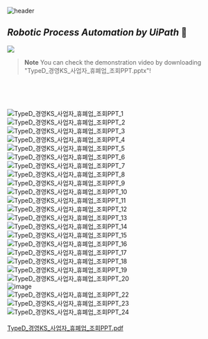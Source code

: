 ![header](https://capsule-render.vercel.app/api?type=waving&color=gradient&height=200&section=header&text=RPA&fontSize=50)

## _Robotic Process Automation by UiPath_ 🦾
<img src="https://img.shields.io/badge/UI Path-EC1C24?style=for-the-badge"> <br/>



> **Note** You can check the demonstration video by downloading "TypeD_경영KS_사업자_휴폐업_조회PPT.pptx"!<br/>

<br/>
<br/>
<br/>

![TypeD_경영KS_사업자_휴폐업_조회PPT_1](https://github.com/Yeom-Suji/RPA/assets/127907081/325fb1bb-3bd3-4610-82e2-f58dd66e444e)<br/>
![TypeD_경영KS_사업자_휴폐업_조회PPT_2](https://github.com/Yeom-Suji/RPA/assets/127907081/eec69921-cf5e-46e4-aab8-5a7eb14062d6)<br/>
![TypeD_경영KS_사업자_휴폐업_조회PPT_3](https://github.com/Yeom-Suji/RPA/assets/127907081/a240c080-bd6b-4976-a39c-136790f41ada)<br/>
![TypeD_경영KS_사업자_휴폐업_조회PPT_4](https://github.com/Yeom-Suji/RPA/assets/127907081/b5f9888f-f6b2-457e-b71b-998e40f07cca)<br/>
![TypeD_경영KS_사업자_휴폐업_조회PPT_5](https://github.com/Yeom-Suji/RPA/assets/127907081/14624cf5-129d-40cd-b77e-944695aad0c4)<br/>
![TypeD_경영KS_사업자_휴폐업_조회PPT_6](https://github.com/Yeom-Suji/RPA/assets/127907081/6ea01cc6-81f4-4864-ba75-ce52e36343dc)<br/>
![TypeD_경영KS_사업자_휴폐업_조회PPT_7](https://github.com/Yeom-Suji/RPA/assets/127907081/b5b2f890-e731-4aa3-a66f-e68f89d48d28)<br/>
![TypeD_경영KS_사업자_휴폐업_조회PPT_8](https://github.com/Yeom-Suji/RPA/assets/127907081/4c1a206f-b60b-414d-85ab-c33aab487e56)<br/>
![TypeD_경영KS_사업자_휴폐업_조회PPT_9](https://github.com/Yeom-Suji/RPA/assets/127907081/a077a56b-14e1-4ab8-817b-e0c17fd059fe)<br/>
![TypeD_경영KS_사업자_휴폐업_조회PPT_10](https://github.com/Yeom-Suji/RPA/assets/127907081/a70c5127-6640-4a13-841e-26d0f726c407)<br/>
![TypeD_경영KS_사업자_휴폐업_조회PPT_11](https://github.com/Yeom-Suji/RPA/assets/127907081/bcac6c03-b07f-4c15-8abb-ab7036a24072)<br/>
![TypeD_경영KS_사업자_휴폐업_조회PPT_12](https://github.com/Yeom-Suji/RPA/assets/127907081/7bc0f833-a359-44cc-8893-aafc160323d9)<br/>
![TypeD_경영KS_사업자_휴폐업_조회PPT_13](https://github.com/Yeom-Suji/RPA/assets/127907081/080843ee-e8f4-4977-bbff-9cd862435a6a)<br/>
![TypeD_경영KS_사업자_휴폐업_조회PPT_14](https://github.com/Yeom-Suji/RPA/assets/127907081/e9052f3f-37c8-4502-b20f-e7798c22fbcb)<br/>
![TypeD_경영KS_사업자_휴폐업_조회PPT_15](https://github.com/Yeom-Suji/RPA/assets/127907081/c60429cb-a783-4d1a-89e2-89dcad30b001)<br/>
![TypeD_경영KS_사업자_휴폐업_조회PPT_16](https://github.com/Yeom-Suji/RPA/assets/127907081/4df69da7-8c9e-42dc-8a32-3651dd966142)<br/>
![TypeD_경영KS_사업자_휴폐업_조회PPT_17](https://github.com/Yeom-Suji/RPA/assets/127907081/33c4faea-cd9b-4c95-86e3-56b2e9124244)<br/>
![TypeD_경영KS_사업자_휴폐업_조회PPT_18](https://github.com/Yeom-Suji/RPA/assets/127907081/95b32102-6643-4e34-9cd6-692141e39580)<br/>
![TypeD_경영KS_사업자_휴폐업_조회PPT_19](https://github.com/Yeom-Suji/RPA/assets/127907081/f2d202e1-3c23-4658-af06-aefaaf66ea80)<br/>
![TypeD_경영KS_사업자_휴폐업_조회PPT_20](https://github.com/Yeom-Suji/RPA/assets/127907081/15bf6a9f-c098-401b-80ca-dd746b67dd5e)<br/>
![image](https://github.com/Yeom-Suji/RPA/assets/127907081/6497ab02-85cb-41bb-97f3-54da494936c3)<br/>
![TypeD_경영KS_사업자_휴폐업_조회PPT_22](https://github.com/Yeom-Suji/RPA/assets/127907081/ac996c90-34bd-41aa-9ce9-a5a62ac98ae7)<br/>
![TypeD_경영KS_사업자_휴폐업_조회PPT_23](https://github.com/Yeom-Suji/RPA/assets/127907081/c2c60d45-5255-4962-b269-dbf49bc5d670)<br/>
![TypeD_경영KS_사업자_휴폐업_조회PPT_24](https://github.com/Yeom-Suji/RPA/assets/127907081/28a9f155-e80e-40a5-9de3-4b7fdbe3f770)<br/>
<br/>
[TypeD_경영KS_사업자_휴폐업_조회PPT.pdf](https://github.com/Yeom-Suji/RPA/files/11509573/TypeD_.KS_._._.PPT.pdf)
<br/>
















